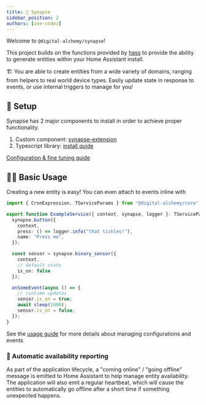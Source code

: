 ```yaml
---
title: 🧠 Synapse
sidebar_position: 2
authors: [zoe-codez]
---
```


Welcome to `@digital-alchemy/synapse`!

This project builds on the functions provided by [hass](/docs/home-automation/hass/) to provide the ability to generate entities within your Home Assistant install.

🏗️ You are able to create entities from a wide variety of domains, ranging from helpers to real world device types.
Easily update state in response to events, or use internal triggers to manage for you!

## 🚀 Setup

Synapse has 2 major components to install in order to achieve proper functionality.

1. Custom component: [synapse-extension](/docs/home-automation/synapse/extension)
2. Typescript library: [install guide](/docs/home-automation/synapse/install)

[Configuration & fine tuning guide](/docs/home-automation/synapse/configuration)

## 👩‍🔧 Basic Usage

Creating a new entity is easy! You can even attach to events inline with

```typescript
import { CronExpression, TServiceParams } from "@digital-alchemy/core";

export function ExampleService({ context, synapse, logger }: TServiceParams) {
  synapse.button({
    context,
    press: () => logger.info("that tickles!"),
    name: "Press me",
  });

  const sensor = synapse.binary_sensor({
    context,
    // default state
    is_on: false
  });

  onSomeEvent(async () => {
    // runtime updates
    sensor.is_on = true;
    await sleep(1000);
    sensor.is_on = false;
  });
}
```

See the [usage guide](/docs/home-automation/synapse/usage) for more details about managing configurations and events

### 🔄 Automatic availability reporting

As part of the application lifecycle, a "coming online" / "going offline" message is emitted to Home Assistant to help manage entity availability.
The application will also emit a regular heartbeat, which will cause the entities to automatically go offline after a short time if something unexpected happens.
